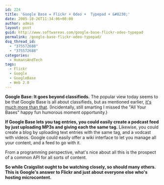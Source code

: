 ```yaml
---
id: 224
title: 'Google Base = Flickr + Odeo +  Typepad + &#8230;'
date: 2005-10-26T11:34:06+00:00
author: admin
layout: post
guid: http://www.softwareas.com/google-base-flickr-odeo-typepad
permalink: /google-base-flickr-odeo-typepad/
dsq_thread_id:
  - "375572688"
  - "375572688"
categories:
  - HumansAndTech
tags:
  - Flickr
  - Google
  - GoogleBase
  - Web 2.0
---
```

**Google Base: It goes beyond classifieds.** The popular view today seems to be that Google Base is all about classifieds, but as mentioned earlier, [it's much more than that](http://www.softwareas.com/googles-microcontent-engine). (Incidentally, still smarting I missed the "All Your Bases" happy fun humorous moment opportunity.)

**If Google Base lets you tag entries, you could easily create a podcast feed by just uploading MP3s and giving each the same tag.** Likewise, you could create a blog by uploading text entries with the same tag, and a vodcast with videos. Google could easily offer a wiki interface to let you manage all your content, and a feed to go with it.

From a programming perspective, what's nice about all this is the prospect of a common API for all sorts of content.

**So while Craigslist ought to be watching closely, so should many others. This is Google's answer to Flickr and just about everyone else who's hosting microcontent.**